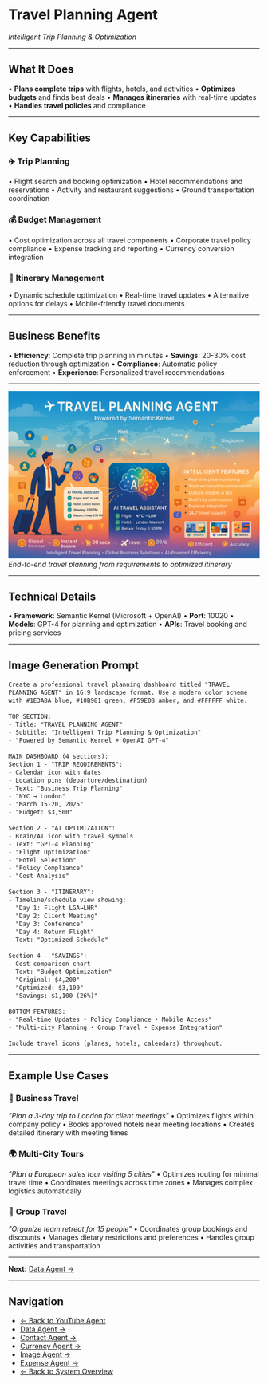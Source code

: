 # Travel Planning Agent
*Intelligent Trip Planning & Optimization*

---

## What It Does

• **Plans complete trips** with flights, hotels, and activities
• **Optimizes budgets** and finds best deals
• **Manages itineraries** with real-time updates
• **Handles travel policies** and compliance

---

## Key Capabilities

### ✈️ **Trip Planning**
• Flight search and booking optimization
• Hotel recommendations and reservations
• Activity and restaurant suggestions
• Ground transportation coordination

### 💰 **Budget Management**
• Cost optimization across all travel components
• Corporate travel policy compliance
• Expense tracking and reporting
• Currency conversion integration

### 📅 **Itinerary Management**
• Dynamic schedule optimization
• Real-time travel updates
• Alternative options for delays
• Mobile-friendly travel documents

---

## Business Benefits

• **Efficiency**: Complete trip planning in minutes
• **Savings**: 20-30% cost reduction through optimization
• **Compliance**: Automatic policy enforcement
• **Experience**: Personalized travel recommendations

---

![Travel Agent](../assets/travelplanningagent.png)
*End-to-end travel planning from requirements to optimized itinerary*

---

## Technical Details

• **Framework**: Semantic Kernel (Microsoft + OpenAI)
• **Port**: 10020
• **Models**: GPT-4 for planning and optimization
• **APIs**: Travel booking and pricing services

---

## Image Generation Prompt
```
Create a professional travel planning dashboard titled "TRAVEL PLANNING AGENT" in 16:9 landscape format. Use a modern color scheme with #1E3A8A blue, #10B981 green, #F59E0B amber, and #FFFFFF white.

TOP SECTION:
- Title: "TRAVEL PLANNING AGENT"
- Subtitle: "Intelligent Trip Planning & Optimization"
- "Powered by Semantic Kernel + OpenAI GPT-4"

MAIN DASHBOARD (4 sections):
Section 1 - "TRIP REQUIREMENTS":
- Calendar icon with dates
- Location pins (departure/destination)
- Text: "Business Trip Planning"
- "NYC → London"
- "March 15-20, 2025"
- "Budget: $3,500"

Section 2 - "AI OPTIMIZATION":
- Brain/AI icon with travel symbols
- Text: "GPT-4 Planning"
- "Flight Optimization"
- "Hotel Selection"
- "Policy Compliance"
- "Cost Analysis"

Section 3 - "ITINERARY":
- Timeline/schedule view showing:
  "Day 1: Flight LGA→LHR"
  "Day 2: Client Meeting"
  "Day 3: Conference"
  "Day 4: Return Flight"
- Text: "Optimized Schedule"

Section 4 - "SAVINGS":
- Cost comparison chart
- Text: "Budget Optimization"
- "Original: $4,200"
- "Optimized: $3,100"
- "Savings: $1,100 (26%)"

BOTTOM FEATURES:
- "Real-time Updates • Policy Compliance • Mobile Access"
- "Multi-city Planning • Group Travel • Expense Integration"

Include travel icons (planes, hotels, calendars) throughout.
```

---

## Example Use Cases

### 🏢 **Business Travel**
*"Plan a 3-day trip to London for client meetings"*
• Optimizes flights within company policy
• Books approved hotels near meeting locations
• Creates detailed itinerary with meeting times

### 🌍 **Multi-City Tours**
*"Plan a European sales tour visiting 5 cities"*
• Optimizes routing for minimal travel time
• Coordinates meetings across time zones
• Manages complex logistics automatically

### 👥 **Group Travel**
*"Organize team retreat for 15 people"*
• Coordinates group bookings and discounts
• Manages dietary restrictions and preferences
• Handles group activities and transportation

---

**Next:** [Data Agent →](data-agent.md)

---

## Navigation
- [← Back to YouTube Agent](youtube-agent.md)
- [Data Agent →](data-agent.md)
- [Contact Agent →](contact-agent.md)
- [Currency Agent →](currency-agent.md)
- [Image Agent →](image-agent.md)
- [Expense Agent →](expense-agent.md)
- [← Back to System Overview](../02-our-multi-agent-system.md) 